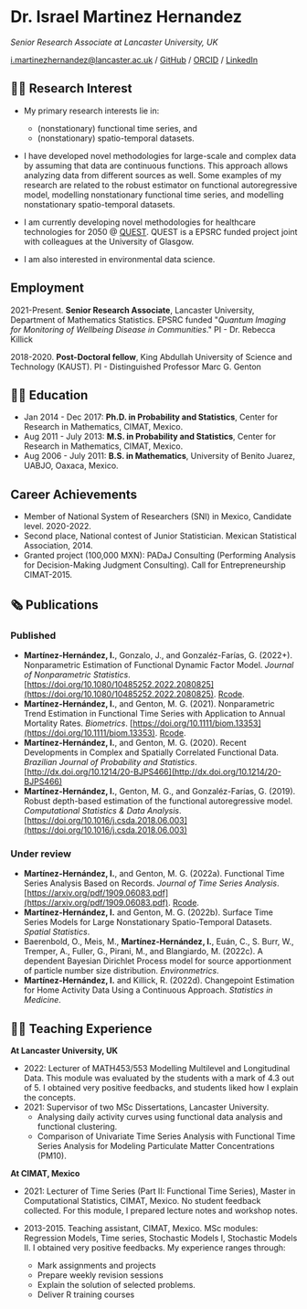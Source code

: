 
# Dr. Israel Martinez Hernandez

_Senior Research Associate at Lancaster University, UK_ <br> 

[i.martinezhernandez@lancaster.ac.uk](i.martinezhernandez@lancaster.ac.uk) / [GitHub](https://github.com/Martinez-Hernandez/) / 
[ORCID](https://orcid.org/0000-0002-4122-2529) / [LinkedIn](www.linkedin.com/in/israel-martinez-hernandez)


## 👨‍🔬 Research Interest

- My primary research interests lie in:
  - (nonstationary) functional time series, and 
  - (nonstationary) spatio-temporal  datasets. 
 
- I have developed novel methodologies for large-scale and complex data by assuming that data are continuous functions. This approach allows analyzing data from different sources as well. Some examples of my research are related to the robust estimator on functional autoregressive model, modelling nonstationary functional time series, and modelling nonstationary spatio-temporal datasets.  <br>

- I am currently developing novel methodologies for healthcare technologies for 2050 @ [QUEST](https://healthcare-quest.com). QUEST is a EPSRC funded project joint with colleagues at the University of Glasgow. <br>

- I am also interested in environmental data science. 


## Employment

2021-Present.  **Senior Research Associate**, Lancaster University, Department of Mathematics Statistics. 
  			    EPSRC funded "*Quantum Imaging for Monitoring of Wellbeing Disease in Communities*."  PI - Dr. Rebecca Killick
            
2018-2020.  **Post-Doctoral fellow**, King Abdullah University of Science and Technology (KAUST). PI - Distinguished Professor  Marc G. Genton

## 👨‍🎓 Education

-  Jan 2014 - Dec 2017: **Ph.D. in Probability and Statistics**, Center for Research in Mathematics, CIMAT,  Mexico.
-  Aug 2011 - July 2013: **M.S. in Probability and Statistics**, Center for Research in Mathematics, CIMAT,  Mexico.
-  Aug 2006 - July 2011: **B.S.  in Mathematics**, University of Benito Juarez, UABJO, Oaxaca, Mexico. 

## Career Achievements

-  Member of National System of Researchers (SNI) in Mexico, Candidate level. 2020-2022.
-  Second place, National contest of Junior Statistician. Mexican Statistical Association, 2014.
-  Granted project (100,000 MXN): PADaJ Consulting (Performing Analysis for Decision-Making Judgment Consulting). Call for Entrepreneurship CIMAT-2015. 

## 🗞️ Publications 
### Published

- **Martínez-Hernández, I.**, Gonzalo, J., and Gonzaléz-Farías, G. (2022+). Nonparametric Estimation of Functional Dynamic Factor Model. *Journal of Nonparametric Statistics*. [https://doi.org/10.1080/10485252.2022.2080825](https://doi.org/10.1080/10485252.2022.2080825). [Rcode](https://github.com/Martinez-Hernandez/Functional-Factor-Model).
- **Martínez-Hernández, I.**, and Genton, M. G. (2021). Nonparametric Trend Estimation in Functional Time Series with
Application to Annual Mortality Rates. *Biometrics*. [https://doi.org/10.1111/biom.13353](https://doi.org/10.1111/biom.13353). [Rcode](https://github.com/Martinez-Hernandez/Nonparametric-Trend-Estimation-in-Functional-TS).
- **Martínez-Hernández, I.**, and Genton, M. G. (2020). Recent Developments in Complex and Spatially Correlated Functional Data. *Brazilian Journal of Probability and Statistics*. [http://dx.doi.org/10.1214/20-BJPS466](http://dx.doi.org/10.1214/20-BJPS466)
- **Martínez-Hernández, I.**, Genton, M. G., and Gonzaléz-Farías, G. (2019). Robust depth-based estimation of the functional autoregressive model. *Computational Statistics & Data Analysis*. [https://doi.org/10.1016/j.csda.2018.06.003](https://doi.org/10.1016/j.csda.2018.06.003)

### Under review

- **Martínez-Hernández, I.**, and Genton, M. G. (2022a). Functional Time Series Analysis Based on Records.  *Journal of Time Series Analysis*. [https://arxiv.org/pdf/1909.06083.pdf](https://arxiv.org/pdf/1909.06083.pdf). [Rcode](https://github.com/Martinez-Hernandez/Functional-Records).
- **Martínez-Hernández, I.** and Genton, M. G. (2022b). Surface Time Series Models for Large Nonstationary Spatio-Temporal Datasets.  *Spatial Statistics*.
- Baerenbold, O., Meis, M.,  **Martínez-Hernández, I.**, Euán, C., S. Burr, W., Tremper, A., Fuller, G., Pirani, M., and  Blangiardo, M. (2022c). A dependent Bayesian Dirichlet Process model for source apportionment of particle number size distribution.  *Environmetrics*.
- **Martínez-Hernández, I.** and Killick, R. (2022d). Changepoint Estimation for Home Activity Data Using a Continuous Approach. *Statistics in Medicine*.

## 👨‍🏫 Teaching Experience

**At Lancaster University, UK**

- 2022: Lecturer of MATH453/553 Modelling Multilevel and Longitudinal Data. This module was evaluated by the students with a mark of 4.3 out of 5. I obtained very positive feedbacks, and students liked how I explain the concepts.
- 2021: Supervisor of two MSc Dissertations, Lancaster University. 
    - Analysing daily activity curves using functional data analysis and functional clustering. 
    - Comparison of Univariate Time Series Analysis with Functional Time Series Analysis for Modeling Particulate Matter Concentrations (PM10).

**At CIMAT, Mexico**

- 2021:  Lecturer of Time Series (Part II: Functional Time Series),  Master in Computational Statistics, CIMAT, Mexico. No
student feedback collected. For this module, I prepared lecture notes and workshop notes.

- 2013-2015. Teaching assistant, CIMAT, Mexico. MSc modules: Regression Models,  Time series,  Stochastic Models I, Stochastic Models II. I obtained very positive feedbacks. My  experience ranges through:
    - Mark assignments and projects 
    - Prepare weekly revision sessions
    - Explain the solution of selected problems.
    - Deliver R training courses   





